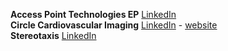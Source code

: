 __Access Point Technologies EP__ [LinkedIn](https://www.linkedin.com/mwlite/company/access-point-technologies-ep)  
__Circle Cardiovascular Imaging__ [LinkedIn](https://www.linkedin.com/mwlite/company/circle-cardiovascular-imaging-inc.) - [website](http://www.circlecvi.com)  
__Stereotaxis__ [LinkedIn](https://www.linkedin.com/mwlite/company/stereotaxis)  
